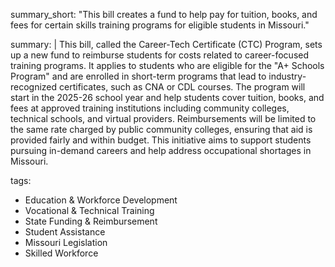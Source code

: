 summary_short: "This bill creates a fund to help pay for tuition, books, and fees for certain skills training programs for eligible students in Missouri."

summary: |
  This bill, called the Career-Tech Certificate (CTC) Program, sets up a new fund to reimburse students for costs related to career-focused training programs. It applies to students who are eligible for the "A+ Schools Program" and are enrolled in short-term programs that lead to industry-recognized certificates, such as CNA or CDL courses. The program will start in the 2025-26 school year and help students cover tuition, books, and fees at approved training institutions including community colleges, technical schools, and virtual providers. Reimbursements will be limited to the same rate charged by public community colleges, ensuring that aid is provided fairly and within budget. This initiative aims to support students pursuing in-demand careers and help address occupational shortages in Missouri.

tags:
  - Education & Workforce Development
  - Vocational & Technical Training
  - State Funding & Reimbursement
  - Student Assistance
  - Missouri Legislation
  - Skilled Workforce
